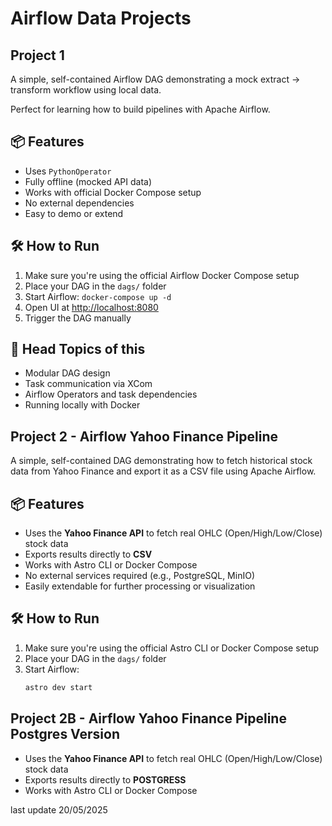 # Airflow Data Projects

## Project 1

A simple, self-contained Airflow DAG demonstrating a mock extract → transform workflow using local data.

Perfect for learning how to build pipelines with Apache Airflow.

## 📦 Features

- Uses `PythonOperator`
- Fully offline (mocked API data)
- Works with official Docker Compose setup
- No external dependencies
- Easy to demo or extend

## 🛠️ How to Run

1. Make sure you're using the official Airflow Docker Compose setup
2. Place your DAG in the `dags/` folder
3. Start Airflow: `docker-compose up -d`
4. Open UI at [http://localhost:8080](http://localhost:8080)
5. Trigger the DAG manually

## 🎯 Head Topics of this

- Modular DAG design
- Task communication via XCom
- Airflow Operators and task dependencies
- Running locally with Docker


## Project 2 - Airflow Yahoo Finance Pipeline

A simple, self-contained DAG demonstrating how to fetch historical stock data from Yahoo Finance and export it as a CSV file using Apache Airflow.

## 📦 Features

- Uses the **Yahoo Finance API** to fetch real OHLC (Open/High/Low/Close) stock data
- Exports results directly to **CSV**
- Works with Astro CLI or Docker Compose
- No external services required (e.g., PostgreSQL, MinIO)
- Easily extendable for further processing or visualization

## 🛠️ How to Run

1. Make sure you're using the official Astro CLI or Docker Compose setup
2. Place your DAG in the `dags/` folder
3. Start Airflow:
   ```bash
   astro dev start

## Project 2B - Airflow Yahoo Finance Pipeline Postgres Version

- Uses the **Yahoo Finance API** to fetch real OHLC (Open/High/Low/Close) stock data
- Exports results directly to **POSTGRESS**
- Works with Astro CLI or Docker Compose

last update 20/05/2025

